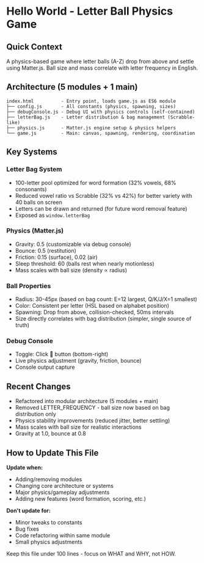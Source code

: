 # Hello World - Letter Ball Physics Game

## Quick Context
A physics-based game where letter balls (A-Z) drop from above and settle using Matter.js. Ball size and mass correlate with letter frequency in English.

## Architecture (5 modules + 1 main)

```
index.html          - Entry point, loads game.js as ES6 module
├── config.js       - All constants (physics, spawning, sizes)
├── debugConsole.js - Debug UI with physics controls (self-contained)
├── letterBag.js    - Letter distribution & bag management (Scrabble-like)
├── physics.js      - Matter.js engine setup & physics helpers
└── game.js         - Main: canvas, spawning, rendering, coordination
```

## Key Systems

### Letter Bag System
- 100-letter pool optimized for word formation (32% vowels, 68% consonants)
- Reduced vowel ratio vs Scrabble (32% vs 42%) for better variety with 40 balls on screen
- Letters can be drawn and returned (for future word removal feature)
- Exposed as `window.letterBag`

### Physics (Matter.js)
- Gravity: 0.5 (customizable via debug console)
- Bounce: 0.5 (restitution)
- Friction: 0.15 (surface), 0.02 (air)
- Sleep threshold: 60 (balls rest when nearly motionless)
- Mass scales with ball size (density ∝ radius)

### Ball Properties
- Radius: 30-45px (based on bag count: E=12 largest, Q/K/J/X=1 smallest)
- Color: Consistent per letter (HSL based on alphabet position)
- Spawning: Drop from above, collision-checked, 50ms intervals
- Size directly correlates with bag distribution (simpler, single source of truth)

### Debug Console
- Toggle: Click 🐛 button (bottom-right)
- Live physics adjustment (gravity, friction, bounce)
- Console output capture

## Recent Changes
- Refactored into modular architecture (5 modules + main)
- Removed LETTER_FREQUENCY - ball size now based on bag distribution only
- Physics stability improvements (reduced jitter, better settling)
- Mass scales with ball size for realistic interactions
- Gravity at 1.0, bounce at 0.8

## How to Update This File
**Update when:**
- Adding/removing modules
- Changing core architecture or systems
- Major physics/gameplay adjustments
- Adding new features (word formation, scoring, etc.)

**Don't update for:**
- Minor tweaks to constants
- Bug fixes
- Code refactoring within same module
- Small physics adjustments

Keep this file under 100 lines - focus on WHAT and WHY, not HOW.
